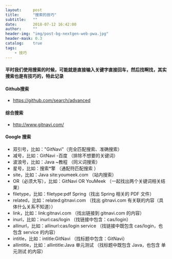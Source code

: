 ```yaml
---
layout:     post
title:      "搜索的技巧"
subtitle:   ""
date:       2018-07-12 16:42:00
author:     ""
header-img: "img/post-bg-nextgen-web-pwa.jpg"
header-mask: 0.3
catalog:    true
tags:
    - 技巧
---
```



#### 平时我们使用搜索的时候，可能就是直接输入关键字直接回车，然后找啊找，其实搜索也是有技巧的，特此记录

#### Github搜索
- https://github.com/search/advanced
#### 综合搜索
- http://www.gitnavi.com/

#### Google 搜索
- 双引号，比如："GitNavi"（完全匹配搜索、准确搜索）
- 减号，比如：GitNavi -百度 （排除不想要的关键词）
- 波浪号，比如：Java ~教程 （同义词搜索）
- 星号，比如：搜索*擎 （通配符匹配搜索
）
- site，比如：Java site:youmeek.com （站内搜索）
- OR（必须大写），比如：GitNavi OR YouMeek （一起找出两个关键词相关结果）
- filetype，比如：filetype:pdf Spring（找出 Spring 相关的 PDF 文件）
- related，比如：related:gitnavi.com （找出 gitnavi.com 有关联的内容（具体什么关系不知道））
- link，比如：link:gitnavi.com （找出链接到 gitnavi.com 的内容）
- inurl，比如：inurl:cas/login （找链接中包含：cas/login）
- allinurl，比如：allinurl:cas/login service （找链接中既包含 cas/login，也包含 service 的内容）
- intitle，比如：intitle:GitNavi （找标题中包含：GitNavi）
- allintitle，比如：allintitle:Java 单元测试 （找标题中既包含 Java，也包含 单元测试 的内容）

